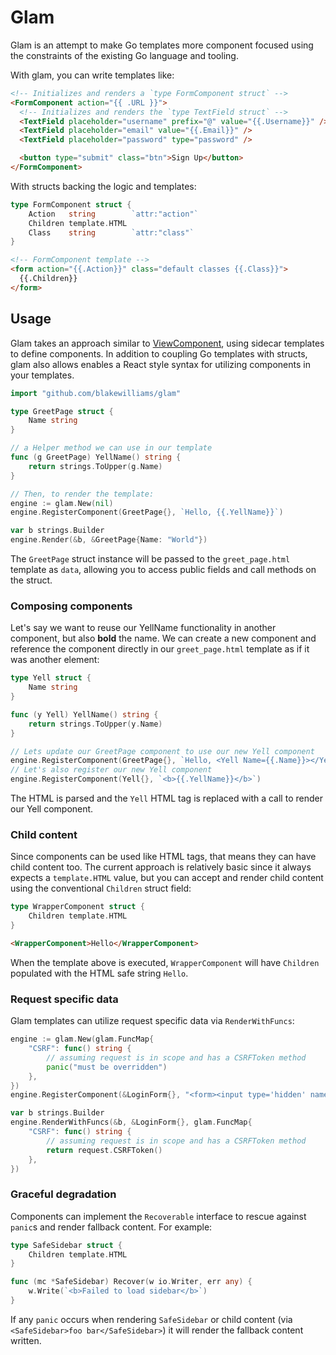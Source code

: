 # Glam

Glam is an attempt to make Go templates more component focused using the constraints of the existing Go language and tooling.

With glam, you can write templates like:

```html
<!-- Initializes and renders a `type FormComponent struct` -->
<FormComponent action="{{ .URL }}">
  <!-- Initializes and renders the `type TextField struct` -->
  <TextField placeholder="username" prefix="@" value="{{.Username}}" />
  <TextField placeholder="email" value="{{.Email}}" />
  <TextField placeholder="password" type="password" />

  <button type="submit" class="btn">Sign Up</button>
</FormComponent>
```

With structs backing the logic and templates:

```go
type FormComponent struct {
	Action   string        `attr:"action"`
	Children template.HTML
	Class    string        `attr:"class"`
}
```

```html
<!-- FormComponent template -->
<form action="{{.Action}}" class="default classes {{.Class}}">
  {{.Children}}
</form>
```

## Usage

Glam takes an approach similar to [ViewComponent](https://viewcomponent.org/), using sidecar templates to define components. In addition to coupling Go templates with structs, glam also allows enables a React style syntax for utilizing components in your templates.

```go
import "github.com/blakewilliams/glam"

type GreetPage struct {
	Name string
}

// a Helper method we can use in our template
func (g GreetPage) YellName() string {
	return strings.ToUpper(g.Name)
}

// Then, to render the template:
engine := glam.New(nil)
engine.RegisterComponent(GreetPage{}, `Hello, {{.YellName}}`)

var b strings.Builder
engine.Render(&b, &GreetPage{Name: "World"})
```

The `GreetPage` struct instance will be passed to the `greet_page.html` template as `data`, allowing you to access public fields and call methods on the struct.

### Composing components

Let's say we want to reuse our YellName functionality in another component, but also **bold** the name. We can create a new component and reference the component directly in our `greet_page.html` template as if it was another element:

```go
type Yell struct {
	Name string
}

func (y Yell) YellName() string {
	return strings.ToUpper(y.Name)
}

// Lets update our GreetPage component to use our new Yell component
engine.RegisterComponent(GreetPage{}, `Hello, <Yell Name={{.Name}}></Yell>`)
// Let's also register our new Yell component
engine.RegisterComponent(Yell{}, `<b>{{.YellName}}</b>`)
```

The HTML is parsed and the `Yell` HTML tag is replaced with a call to render our Yell component.

### Child content

Since components can be used like HTML tags, that means they can have child content too. The current approach is relatively basic since it always expects a `template.HTML` value, but you can accept and render child content using the conventional `Children` struct field:

```go
type WrapperComponent struct {
	Children template.HTML
}
```

```html
<WrapperComponent>Hello</WrapperComponent>
```

When the template above is executed, `WrapperComponent` will have `Children` populated with the HTML safe string `Hello`.

### Request specific data

Glam templates can utilize request specific data via `RenderWithFuncs`:

```go
engine := glam.New(glam.FuncMap{
	"CSRF": func() string {
		// assuming request is in scope and has a CSRFToken method
		panic("must be overridden")
	},
})
engine.RegisterComponent(&LoginForm{}, "<form><input type='hidden' name='authenticity_token' value='{{ CSRF }}' /></form>")

var b strings.Builder
engine.RenderWithFuncs(&b, &LoginForm{}, glam.FuncMap{
	"CSRF": func() string {
		// assuming request is in scope and has a CSRFToken method
		return request.CSRFToken()
	},
})
````

### Graceful degradation

Components can implement the `Recoverable` interface to rescue against `panic`s and render fallback content. For example:

```go
type SafeSidebar struct {
	Children template.HTML
}

func (mc *SafeSidebar) Recover(w io.Writer, err any) {
	w.Write(`<b>Failed to load sidebar</b>`)
}
```

If any `panic` occurs when rendering `SafeSidebar` or child content (via `<SafeSidebar>foo bar</SafeSidebar>`) it will render the fallback content written.
